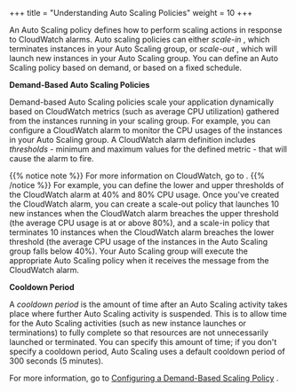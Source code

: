 +++
title = "Understanding Auto Scaling Policies"
weight = 10
+++

An Auto Scaling policy defines how to perform scaling actions in response to CloudWatch alarms. Auto scaling policies can either *scale-in* , which terminates instances in your Auto Scaling group, or *scale-out* , which will launch new instances in your Auto Scaling group. You can define an Auto Scaling policy based on demand, or based on a fixed schedule. 

**Demand-Based Auto Scaling Policies** 

Demand-based Auto Scaling policies scale your application dynamically based on CloudWatch metrics (such as average CPU utilization) gathered from the instances running in your scaling group. For example, you can configure a CloudWatch alarm to monitor the CPU usages of the instances in your Auto Scaling group. A CloudWatch alarm definition includes *thresholds* - minimum and maximum values for the defined metric - that will cause the alarm to fire. 


{{% notice note %}}
For more information on CloudWatch, go to . 
{{% /notice %}}
For example, you can define the lower and upper thresholds of the CloudWatch alarm at 40% and 80% CPU usage. Once you've created the CloudWatch alarm, you can create a scale-out policy that launches 10 new instances when the CloudWatch alarm breaches the upper threshold (the average CPU usage is at or above 80%), and a scale-in policy that terminates 10 instances when the CloudWatch alarm breaches the lower threshold (the average CPU usage of the instances in the Auto Scaling group falls below 40%). Your Auto Scaling group will execute the appropriate Auto Scaling policy when it receives the message from the CloudWatch alarm. 

**Cooldown Period** 

A *cooldown period* is the amount of time after an Auto Scaling activity takes place where further Auto Scaling activity is suspended. This is to allow time for the Auto Scaling activities (such as new instance launches or terminations) to fully complete so that resources are not unnecessarily launched or terminated. You can specify this amount of time; if you don't specify a cooldown period, Auto Scaling uses a default cooldown period of 300 seconds (5 minutes). 

For more information, go to [Configuring a Demand-Based Scaling Policy](autoscaling_examples_scaling_plan_demand.dita) . 

